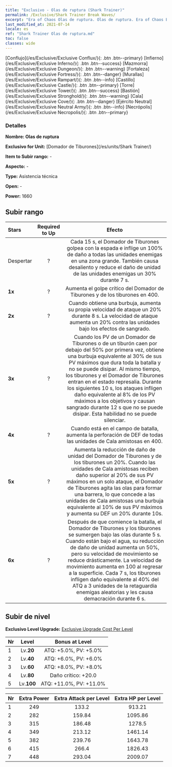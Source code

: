 ```yaml
---
title: "Exclusivo - Olas de ruptura (Shark Trainer)"
permalink: /Exclusive/Shark Trainer Break Waves/
excerpt: "Era of Chaos Olas de ruptura. Olas de ruptura. Era of Chaos Exclusivo Olas de ruptura. Domador de Tiburones Exclusivo."
last_modified_at: 2021-07-14
locale: es
ref: "Shark Trainer Olas de ruptura.md"
toc: false
classes: wide
---
```

 [Conflujo](/es/Exclusive/Exclusive Conflux/){: .btn .btn--primary} [Infierno](/es/Exclusive/Exclusive Inferno/){: .btn .btn--success} [Mazmorra](/es/Exclusive/Exclusive Dungeon/){: .btn .btn--warning} [Fortaleza](/es/Exclusive/Exclusive Fortress/){: .btn .btn--danger} [Murallas](/es/Exclusive/Exclusive Rampart/){: .btn .btn--info} [Castillo](/es/Exclusive/Exclusive Castle/){: .btn .btn--primary} [Torre](/es/Exclusive/Exclusive Tower/){: .btn .btn--success} [Bastión](/es/Exclusive/Exclusive Stronghold/){: .btn .btn--warning} [Cala](/es/Exclusive/Exclusive Cove/){: .btn .btn--danger} [Ejército Neutral](/es/Exclusive/Exclusive Neutral Army/){: .btn .btn--info} [Necrópolis](/es/Exclusive/Exclusive Necropolis/){: .btn .btn--primary} 

### Detalles
 **Nombre: Olas de ruptura** 

 **Exclusivo for Unit:** [Domador de Tiburones](/es/units/Shark Trainer/) 

 **Item to Subir rango:** -

 **Aspecto:** -

 **Type:** Asistencia técnica

 **Open:** -

 **Power:** 1660

## Subir rango

  |     Stars    |  Required to Up | Efecto |
  |:-------------|:---------------:|:---------------:|
  |  Despertar  | ? | <Borrasca> Cada 15 s, el Domador de Tiburones golpea con la espada e inflige un 100% de daño a todas las unidades enemigas en una zona grande. También causa desaliento y reduce el daño de unidad de las unidades enemigas un 30% durante 7 s. |
  | **1x** <i class="fas fa-star"/> | ? | Aumenta el golpe crítico del Domador de Tiburones y de los tiburones en 400. |
  | **2x** <i class="fas fa-star"/> | ? | Cuando obtiene una burbuja, aumenta su propia velocidad de ataque un 20% durante 8 s. La velocidad de ataque aumenta un 20% contra las unidades bajo los efectos de sangrado. |
  | **3x** <i class="fas fa-star"/> | ? | <Enemistad de Sangre> Cuando los PV de un Domador de Tiburones o de un tiburón caen por debajo del 50% por primera vez, obtiene una burbuja equivalente al 30% de sus PV máximos que dura toda la batalla y no se puede disipar. Al mismo tiempo, los tiburones y el Domador de Tiburones entran en el estado represalia. Durante los siguientes 10 s, los ataques infligen daño equivalente al 8% de los PV máximos a los objetivos y causan sangrado durante 12 s que no se puede disipar. Esta habilidad no se puede silenciar. |
  | **4x** <i class="fas fa-star"/> | ? | Cuando está en el campo de batalla, aumenta la perforación de DEF de todas las unidades de Cala amistosas en 400. |
  | **5x** <i class="fas fa-star"/> | ? | <Muro Marino> Aumenta la reducción de daño de unidad del Domador de Tiburones y de los tiburones un 20%. Cuando las unidades de Cala amistosas reciben daño superior al 20% de sus PV máximos en un solo ataque, el Domador de Tiburones agita las olas para formar una barrera, lo que concede a las unidades de Cala amistosas una burbuja equivalente al 10% de sus PV máximos y aumenta su DEF un 20% durante 10s. |
  | **6x** <i class="fas fa-star"/> | ? | <Depredador Submarino> Después de que comience la batalla, el Domador de Tiburones y los tiburones se sumergen bajo las olas durante 5 s. Cuando están bajo el agua, su reducción de daño de unidad aumenta un 50%, pero su velocidad de movimiento se reduce drásticamente. La velocidad de movimiento aumenta en 100 al regresar a la superficie. Cada 7 s, los tiburones infligen daño equivalente al 40% del ATQ a 3 unidades de la retaguardia enemigas aleatorias y les causa demacración durante 6 s. |


## Subir de nivel
 **Exclusivo Level Upgrade:** [Exclusive Upgrade Cost Per Level](/Exclusive/ExclusiveUpgradeCostPerLevel/)

  |  Nr  |   Level  | Bonus at Level |
  |:-----|:--------:|:--------------:|
  | 1 | Lv.**20** | ATQ: +5.0%, PV: +5.0% |
  | 2 | Lv.**40** | ATQ: +6.0%, PV: +6.0% |
  | 3 | Lv.**60** | ATQ: +8.0%, PV: +8.0% |
  | 4 | Lv.**80** | Daño crítico: +20.0 |
  | 5 | Lv.**100** | ATQ: +11.0%, PV: +11.0% |


  |  Nr  |  Extra Power | Extra Attack per Level | Extra HP per Level |
  |:-----|:--------:|:--------:|:--------:|
  | 1 | 249 | 133.2 | 913.21 |
  | 2 | 282 | 159.84 | 1095.86 |
  | 3 | 315 | 186.48 | 1278.5 |
  | 4 | 349 | 213.12 | 1461.14 |
  | 5 | 382 | 239.76 | 1643.78 |
  | 6 | 415 | 266.4 | 1826.43 |
  | 7 | 448 | 293.04 | 2009.07 |


